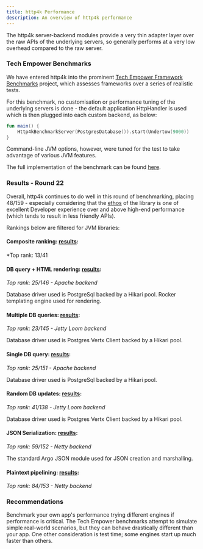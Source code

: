 ```yaml
---
title: http4k Performance
description: An overview of http4k performance
---
```


The http4k server-backend modules provide a very thin adapter layer over the raw APIs of the underlying servers, so 
generally performs at a very low overhead compared to the raw server.

### Tech Empower Benchmarks
We have entered http4k into the prominent [Tech Empower Framework Benchmarks](https://www.techempower.com/benchmarks/) 
project, which assesses frameworks over a series of realistic tests. 

For this benchmark, no customisation or performance tuning of the underlying servers is done - the default application 
HttpHandler is used which is then plugged into each custom backend, as below:

```kotlin
fun main() {
    Http4kBenchmarkServer(PostgresDatabase()).start(Undertow(9000))
}
```

Command-line JVM options, however, were tuned for the test to take advantage of various JVM features.

The full implementation of the benchmark can be found [here](https://github.com/TechEmpower/FrameworkBenchmarks/tree/master/frameworks/Kotlin/http4k).

### Results - Round 22
Overall, http4k continues to do well in this round of benchmarking, placing 48/159 - especially considering that the [ethos](/overview/) of the library is one of excellent Developer experience over and above high-end performance (which tends to result in less friendly APIs).

Rankings below are filtered for JVM libraries:

#### Composite ranking: [results](https://www.techempower.com/benchmarks/#section=data-r22&hw=ph&test=composite&l=xan3h7-cn3):
*Top rank: 13/41

#### DB query + HTML rendering: [results](https://www.techempower.com/benchmarks/#section=data-r22&hw=ph&test=fortune&l=xan3h7-cn3):
*Top rank: 25/146 - Apache backend*

Database driver used is PostgreSql backed by a Hikari pool.
Rocker templating engine used for rendering.

#### Multiple DB queries: [results](https://www.techempower.com/benchmarks/#section=data-r22&hw=ph&test=query&l=xan3h7-cn3):
*Top rank: 23/145 - Jetty Loom backend*

Database driver used is Postgres Vertx Client backed by a Hikari pool.

#### Single DB query: [results](https://www.techempower.com/benchmarks/#section=data-r22&hw=ph&test=db&l=xan3h7-cn3):
*Top rank: 25/151 - Apache backend*

Database driver used is PostgreSql backed by a Hikari pool.

#### Random DB updates: [results](https://www.techempower.com/benchmarks/#section=data-r22&hw=ph&test=update&l=xan3h7-cn3):
*Top rank: 41/138 - Jetty Loom backend*

Database driver used is Postgres Vertx Client backed by a Hikari pool.

#### JSON Serialization: [results](https://www.techempower.com/benchmarks/#section=data-r22&hw=ph&test=json&l=xan3h7-cn3):
*Top rank: 59/152 - Netty backend*

The standard Argo JSON module used for JSON creation and marshalling.

#### Plaintext pipelining: [results](https://www.techempower.com/benchmarks/#section=data-r22&hw=ph&test=plaintext&l=xan3h7-cn3):
*Top rank: 84/153 - Netty backend*

### Recommendations
Benchmark your own app's performance trying different engines if performance is critical.  The Tech Empower benchmarks attempt to simulate simple real-world scenarios, but they can behave drastically different than your app.  One other consideration is test time; some engines start up much faster than others.

[http4k]: https://http4k.org

